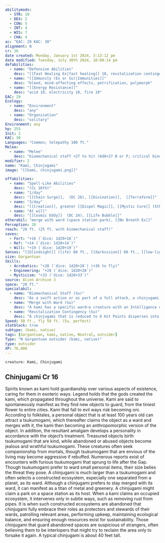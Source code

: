 ```yaml
---
abilitymods:
  - STR: 10
  - DEX: 2
  - CON: 5
  - INT: 4
  - WIS: 7
  - CHA: 4 
ac: "EAC: 29 KAC: 30" 
alignment: N
cr: 16
date created: Monday, January 1st 2024, 3:13:12 pm
date modified: Tuesday, July 30th 2024, 10:08:14 pm
defabilities:
  - name: "Defensive Abilities"
    desc: "[[Fast Healing Ex|fast healing]] 10, revitalization contingency"
  - name: "[[Immunity (Ex or Su)|Immunities]]"
    desc: "bleed, mind-affecting effects, petrification, polymorph"
  - name: "[[Energy Resistance]]"
    desc: "acid 10, electricity 10, fire 10"
EAC: 29
Ecology:
  - name: "Environment"
    desc: "any"
  - name: "Organization"
    desc: "solitary"
Environment: any
hp: 255
Init: 2
KAC: 30
Languages: "Common; telepathy 100 ft."
Melee:
  - name: "Melee"
    desc: "biomechanical staff +27 to hit (6d8+27 B or P; critical bind or bleed [see text])"
modifier: 2
name: "Kami, Chinjugami"
image: "[[kami, chinjugami.png]]"

offabilities:
  - name: "Spell-Like Abilities"
    desc: "(CL 16th)"
  - name: "1/day"
    desc: "[[Chain Surge]],  (DC 26), [[Divination]],  [[Terraform]]"
  - name: "3/day"
    desc: "[[Creation]], greater [[Dispel Magic]], [[Mystic Cure]] (5th level), greater [[Remove Condition]], [[Summon Creature]]  (5th level; three 4th-level kami)"
  - name: "At will"
    desc: "[[Cosmic Eddy]]  (DC 24), [[Life Bubble]]"
otherabil: "merge with ward (space station park), [[No Breath Ex]]"
Perception: 28
reach: "20 ft. (25 ft. with biomechanical staff)"
saves:
  - Fort: "+16 (`dice: 1d20+16`)"
  - Ref: "+14 (`dice: 1d20+14`)"
  - Will: "+19 (`dice: 1d20+19`)" 
Senses: "[[blindsight]] (life) 60 ft., [[darkvision]] 60 ft., [[low-light vision]]"
size: Gargantuan
Skills:
  - Acrobatics: "+28 (`dice: 1d20+28`) (+36 to fly)"
  - Engineering: "+28 (`dice: 1d20+28`)"
  - Mysticism: "+33 (`dice: 1d20+33`)" 
source: Alien Archive 3 
space: "20 ft."
specialabil:
  - name: "Biomechanical Staff (Su)"
    desc: "As a swift action or as part of a full attack, a chinjugami can manifest a staff in its grasp. The staff’s effective item level is equal to the chinjugami’s CR. The staff has the reach weapon special property and can deal either bludgeoning or piercing damage with each attack. On a critical hit, the chinjugami chooses one of two effects—the staff either sprouts entangling vines, applying the bind critical hit effect, or disrupts the target’s body, applying the bleed critical hit effect. A chinjugami can manifest only one staff at a time. If the kami loses hold of the staff, the weapon disintegrates."
  - name: "Merge with Ward (Su)"
    desc: "A kami has a specific ward—a creature with an Intelligence of –4 or lower, an object, or a location—listed in parentheses in the kami’s stat block. As a full action, a kami adjacent to its ward can merge body and mind with that ward. While merged, the kami can observe the surrounding region with its senses as if it were using its own body, as well as via any senses its ward might have. Typically, this trait allows a kami no control over its ward, although some kami (such as the tsukumogami) are exceptions. If the kami has no control over its ward, it can take no actions while merged other than to emerge from its ward as an action. The kami can emerge adjacent to the ward, provided the kami’s body is at least one size smaller than the ward. If the ward is a location, the kami can emerge at any point within that location. If the ward is destroyed while a kami is merged with it, the kami dies. If the ward is destroyed while the kami is not merged with it, the kami loses its merge with ward and [[Fast Healing Ex|fast healing]] traits, and the kami becomes sickened. It can take on a new ward by spending 7 days doing so, and it regains its traits and loses the sickened condition once it does.<br>Some kami have additional abilities and limitations relative to their wards. A chinjugami claims a massive fabricated ecosystem as its ward."
  - name: "Revitalization Contingency (Su)"
    desc: "A chinjugami that is reduced to 0 Hit Points disperses into light that merges with the chinjugami’s ward. For 7 days, the chinjugami is unconscious as it regenerates its body and mind. After that time, the chinjugami regains consciousness and can reemerge from its ward. A chinjugami can be completely destroyed only if its ward is destroyed."
Speed: 50 ft., fly 50 ft. (Su, perfect) 
statblock: true
subtype: (kami, native)
tags: [Gargantuan, kami, native, Neutral, outsider]
Type: "N Gargantuan outsider (kami, native)"
type: outsider
XP: 76,800 
---
```


```statblock
creature: Kami, Chinjugami
```

## Chinjugami Cr 16

Spirits known as kami hold guardianship over various aspects of existence, caring for them in esoteric ways. Legend holds that the gods created the kami, which propagated throughout the universe. Kami are said to spontaneously manifest as they find new objects to guard, from the tiniest flower to entire cities. Kami that fall to evil ways risk becoming oni.
According to folktales, a personal object that is at least 100 years old can attract a tsukumogami, which thereafter claims the object as a ward and merges with it, the kami then becoming an anthropomorphic version of the object. In addition, the resultant amalgam develops a personality in accordance with the object’s treatment. Treasured objects birth tsukumogami that are kind, while abandoned or abused objects become jealous and wrathful tsukumogami. These creatures often seek companionship from mortals, though tsukumogami that are envious of the living may become aggressive if rebuffed. Numerous reports exist of encounters with furious tsukumogami that sprung to life after the Gap. Though tsukumogami prefer to ward small personal items, their size belies the threat they pose.
A chinjugami is much larger than a tsukumogami and often selects a constructed ecosystem, especially one separated from a planet, as its ward. Although a chinjugami prefers to stay merged with its ward, it can manifest as a titan of metal and greenery. A chinjugami might claim a park on a space station as its host. When a kami claims an occupied ecosystem, it intervenes only in subtle ways, such as removing rust from pipes. It is when such constructed ecosystems are abandoned that chinjugami fully embrace their roles as protectors and stewards of their wards, patrolling relevant areas, performing upkeep, maintaining ecological balance, and ensuring enough resources exist for sustainability. Those chinjugami that guard abandoned spaces are suspicious of strangers, often believing them to be interlopers that might try to reclaim the area only to forsake it again. A typical chinjugami is about 40 feet tall.
